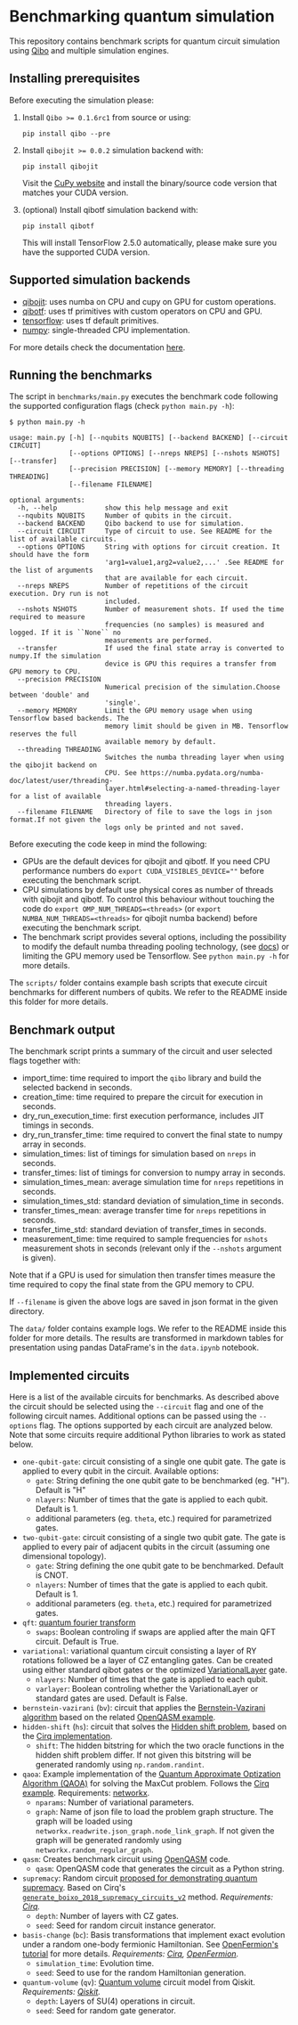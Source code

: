 # Benchmarking quantum simulation

This repository contains benchmark scripts for quantum circuit simulation using
[Qibo](https://github.com/qiboteam/qibo) and multiple simulation engines.

## Installing prerequisites

Before executing the simulation please:

1. Install `Qibo >= 0.1.6rc1` from source or using:
    ```
    pip install qibo --pre
    ```

2. Install `qibojit >= 0.0.2` simulation backend with:
    ```
    pip install qibojit
    ```
    Visit the [CuPy website](https://cupy.dev/) and install the binary/source code version that matches your CUDA version.

3. (optional) Install qibotf simulation backend with:
    ```
    pip install qibotf
    ```
    This will install TensorFlow 2.5.0 automatically, please make sure you have the supported CUDA version.

## Supported simulation backends

- [qibojit](https://github.com/qiboteam/qibojit): uses numba on CPU and cupy on GPU for custom operations.
- [qibotf](https://github.com/qiboteam/qibotf): uses tf primitives with custom operators on CPU and GPU.
- [tensorflow](https://www.tensorflow.org/): uses tf default primitives.
- [numpy](https://numpy.org/): single-threaded CPU implementation.

For more details check the documentation [here](https://qibo.readthedocs.io/en/latest/installation.html).

## Running the benchmarks

The script in `benchmarks/main.py` executes the benchmark code following the supported configuration flags (check `python main.py -h`):

```
$ python main.py -h

usage: main.py [-h] [--nqubits NQUBITS] [--backend BACKEND] [--circuit CIRCUIT]
               [--options OPTIONS] [--nreps NREPS] [--nshots NSHOTS] [--transfer]
               [--precision PRECISION] [--memory MEMORY] [--threading THREADING]
               [--filename FILENAME]

optional arguments:
  -h, --help            show this help message and exit
  --nqubits NQUBITS     Number of qubits in the circuit.
  --backend BACKEND     Qibo backend to use for simulation.
  --circuit CIRCUIT     Type of circuit to use. See README for the list of available circuits.
  --options OPTIONS     String with options for circuit creation. It should have the form
                        'arg1=value1,arg2=value2,...' .See README for the list of arguments
                        that are available for each circuit.
  --nreps NREPS         Number of repetitions of the circuit execution. Dry run is not
                        included.
  --nshots NSHOTS       Number of measurement shots. If used the time required to measure
                        frequencies (no samples) is measured and logged. If it is ``None`` no
                        measurements are performed.
  --transfer            If used the final state array is converted to numpy.If the simulation
                        device is GPU this requires a transfer from GPU memory to CPU.
  --precision PRECISION
                        Numerical precision of the simulation.Choose between 'double' and
                        'single'.
  --memory MEMORY       Limit the GPU memory usage when using Tensorflow based backends. The
                        memory limit should be given in MB. Tensorflow reserves the full
                        available memory by default.
  --threading THREADING
                        Switches the numba threading layer when using the qibojit backend on
                        CPU. See https://numba.pydata.org/numba-doc/latest/user/threading-
                        layer.html#selecting-a-named-threading-layer for a list of available
                        threading layers.
  --filename FILENAME   Directory of file to save the logs in json format.If not given the
                        logs only be printed and not saved.
```

Before executing the code keep in mind the following:
- GPUs are the default devices for qibojit and qibotf. If you need CPU performance numbers do `export CUDA_VISIBLES_DEVICE=""` before executing the benchmark script.
- CPU simulations by default use physical cores as number of threads with qibojit and qibotf. To control this behaviour without touching the code do `export OMP_NUM_THREADS=<threads>` (or `export NUMBA_NUM_THREADS=<threads>` for qibojit numba backend) before executing the benchmark script.
- The benchmark script provides several options, including the possibility to modify the default numba threading pooling technology, (see [docs](https://numba.pydata.org/numba-doc/latest/developer/threading_implementation.html#notes-on-numba-s-threading-implementation)) or limiting the GPU memory used be Tensorflow. See `python main.py -h` for more details.

The `scripts/` folder contains example bash scripts that execute circuit benchmarks for different numbers of qubits. We refer to the README inside this folder for more details.

## Benchmark output

The benchmark script prints a summary of the circuit and user selected flags together with:
- import_time: time required to import the `qibo` library and build the selected backend in seconds.
- creation_time: time required to prepare the circuit for execution in seconds.
- dry_run_execution_time: first execution performance, includes JIT timings in seconds.
- dry_run_transfer_time: time required to convert the final state to numpy array in seconds.
- simulation_times: list of timings for simulation based on `nreps` in seconds.
- transfer_times: list of timings for conversion to numpy array in seconds.
- simulation_times_mean: average simulation time for `nreps` repetitions in seconds.
- simulation_times_std: standard deviation of simulation_time in seconds.
- transfer_times_mean: average transfer time for `nreps` repetitions in seconds.
- transfer_time_std: standard deviation of transfer_times in seconds.
- measurement_time: time required to sample frequencies for `nshots` measurement shots in seconds (relevant only if the `--nshots` argument is given).

Note that if a GPU is used for simulation then transfer times measure the time required to copy the final state from the GPU memory to CPU.

If `--filename` is given the above logs are saved in json format in the given directory.

The `data/` folder contains example logs. We refer to the README inside this folder for more details. The results are transformed in markdown tables for presentation using pandas DataFrame's in the `data.ipynb` notebook.


## Implemented circuits

Here is a list of the available circuits for benchmarks. As described above the circuit should be selected using the `--circuit` flag and one of the following circuit names. Additional options can be passed using the `--options` flag. The options supported by each circuit are analyzed below. Note that some circuits require additional Python libraries to work as stated below.

- `one-qubit-gate`: circuit consisting of a single one qubit gate. The gate is applied to every qubit in the circuit. Available options:
  - `gate`: String defining the one qubit gate to be benchmarked (eg. "H"). Default is "H"
  - `nlayers`: Number of times that the gate is applied to each qubit. Default is 1.
  - additional parameters (eg. `theta`, etc.) required for parametrized gates.
- `two-qubit-gate`: circuit consisting of a single two qubit gate. The gate is applied to every pair of adjacent qubits in the circuit (assuming one dimensional topology).
  - `gate`: String defining the one qubit gate to be benchmarked. Default is CNOT.
  - `nlayers`: Number of times that the gate is applied to each qubit. Default is 1.
  - additional parameters (eg. `theta`, etc.) required for parametrized gates.
- `qft`: [quantum fourier transform](https://en.wikipedia.org/wiki/Quantum_Fourier_transform)
  - `swaps`: Boolean controling if swaps are applied after the main QFT circuit. Default is True.
- `variational`: variational quantum circuit consisting a layer of RY rotations followed be a layer of CZ entangling gates. Can be created using either standard qibot gates or the optimized [VariationalLayer](https://qibo.readthedocs.io/en/latest/qibo.html#variational-layer) gate.
  - `nlayers`: Number of times that the gate is applied to each qubit.
  - `varlayer`: Boolean controling whether the VariationalLayer or standard gates are used. Default is False.
- `bernstein-vazirani` (`bv`): circuit that applies the [Bernstein-Vazirani algorithm](https://qiskit.org/textbook/ch-algorithms/bernstein-vazirani.html#example) based on the related [OpenQASM example](https://github.com/Qiskit/openqasm/tree/0af8b8489f32d46692b3a3a1421e98c611cd86cc/benchmarks/bv).
- `hidden-shift` (`hs`): circuit that solves the [Hidden shift problem](https://en.wikipedia.org/wiki/Hidden_shift_problem), based on the [Cirq implementation](https://github.com/quantumlib/Cirq/blob/master/examples/hidden_shift_algorithm.py).
  - `shift`: The hidden bitstring for which the two oracle functions in the hidden shift problem differ. If not given this bitstring will be generated randomly using `np.random.randint`.
- `qaoa`: Example implementation of the [Quantum Approximate Optization Algorithm (QAOA)](https://arxiv.org/abs/1411.4028) for solving the MaxCut problem. Follows the [Cirq example](https://github.com/quantumlib/Cirq/blob/master/examples/qaoa.py). Requirements: [networkx](https://networkx.org/).
  - `nparams`: Number of variational parameters.
  - `graph`: Name of json file to load the problem graph structure. The graph will be loaded using `networkx.readwrite.json_graph.node_link_graph`. If not given the graph will be generated randomly using `networkx.random_regular_graph`.
- `qasm`: Creates benchmark circuit using [OpenQASM](https://github.com/Qiskit/openqasm) code.
  - `qasm`: OpenQASM code that generates the circuit as a Python string.
- `supremacy`: Random circuit [proposed for demonstrating quantum supremacy](https://arxiv.org/abs/1807.10749). Based on Cirq's [`generate_boixo_2018_supremacy_circuits_v2`](https://github.com/quantumlib/Cirq/blob/v0.11.0/cirq-core/cirq/experiments/google_v2_supremacy_circuit.py) method. *Requirements: [Cirq](https://quantumai.google/cirq).*
  - `depth`: Number of layers with CZ gates.
  - `seed`: Seed for random circuit instance generator.
- `basis-change` (`bc`): Basis transformations that implement exact evolution under a random one-body fermionic Hamiltonian. See [OpenFermion's tutorial](https://quantumai.google/openfermion/tutorials/circuits_1_basis_change) for more details. *Requirements: [Cirq](https://quantumai.google/cirq), [OpenFermion](https://github.com/quantumlib/OpenFermion).*
  - `simulation_time`: Evolution time.
  - `seed`: Seed to use for the random Hamiltonian generation.
- `quantum-volume` (`qv`): [Quantum volume](https://qiskit.org/documentation/stubs/qiskit.circuit.library.QuantumVolume.html) circuit model from Qiskit. *Requirements: [Qiskit](https://qiskit.org/).*
  - `depth`: Layers of SU(4) operations in circuit.
  - `seed`: Seed for random gate generator.
